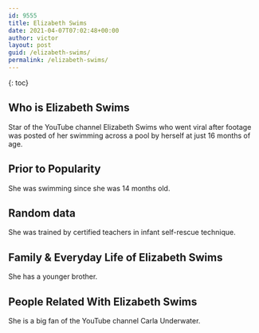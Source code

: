 ```yaml
---
id: 9555
title: Elizabeth Swims
date: 2021-04-07T07:02:48+00:00
author: victor
layout: post
guid: /elizabeth-swims/
permalink: /elizabeth-swims/
---
```



{: toc}


## Who is Elizabeth Swims



Star of the YouTube channel Elizabeth Swims who went viral after footage was posted of her swimming across a pool by herself at just 16 months of age.

                
                
                
## Prior to Popularity



She was swimming since she was 14 months old.

                
                
                
## Random data



She was trained by certified teachers in infant self-rescue technique.

                
                
                
## Family & Everyday Life of Elizabeth Swims



She has a younger brother.

                
                
                
## People Related With Elizabeth Swims



She is a big fan of the YouTube channel Carla Underwater.

                
              
            
          
          
          